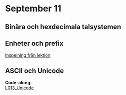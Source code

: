 # September 11

## Binära och hexdecimala talsystemen

## Enheter och prefix
[Inspelning från lektion](https://ithogskolan.sharepoint.com/sites/NET24/_layouts/15/stream.aspx?id=%2Fsites%2FNET24%2FDelade%20dokument%2F1%2E%20Programmering%20med%20CSharp%2FRecordings%2F033%5FBin%C3%A4ra%5Foch%5Fhexadecimala%5Ftalsystemen%2Emp4&referrer=StreamWebApp%2EWeb&referrerScenario=AddressBarCopied%2Eview%2Ea13beb35%2D894d%2D49a8%2Da63b%2D3046cffad199)

## ASCII och Unicode

**Code-along:**  
[L013_Unicode](https://github.com/everyloop/NET24-Csharp/blob/master/Code-alongs/L013_Unicode/Program.cs)

